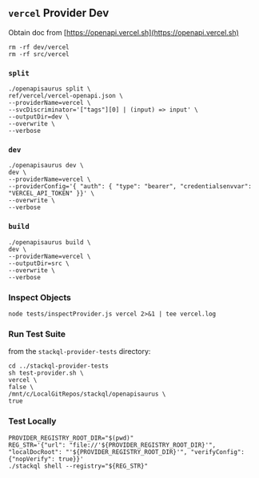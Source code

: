 ## `vercel` Provider Dev

Obtain doc from [https://openapi.vercel.sh](https://openapi.vercel.sh)

```
rm -rf dev/vercel
rm -rf src/vercel
```

### `split`

```
./openapisaurus split \
ref/vercel/vercel-openapi.json \
--providerName=vercel \
--svcDiscriminator='["tags"][0] | (input) => input' \
--outputDir=dev \
--overwrite \
--verbose
```

### `dev`

```
./openapisaurus dev \
dev \
--providerName=vercel \
--providerConfig='{ "auth": { "type": "bearer", "credentialsenvvar": "VERCEL_API_TOKEN" }}' \
--overwrite \
--verbose
```

### `build`

```
./openapisaurus build \
dev \
--providerName=vercel \
--outputDir=src \
--overwrite \
--verbose
```

### Inspect Objects

```
node tests/inspectProvider.js vercel 2>&1 | tee vercel.log
```

### Run Test Suite

from the `stackql-provider-tests` directory:

```
cd ../stackql-provider-tests
sh test-provider.sh \
vercel \
false \
/mnt/c/LocalGitRepos/stackql/openapisaurus \
true
```

### Test Locally

```
PROVIDER_REGISTRY_ROOT_DIR="$(pwd)"
REG_STR='{"url": "file://'${PROVIDER_REGISTRY_ROOT_DIR}'", "localDocRoot": "'${PROVIDER_REGISTRY_ROOT_DIR}'", "verifyConfig": {"nopVerify": true}}'
./stackql shell --registry="${REG_STR}"
```
